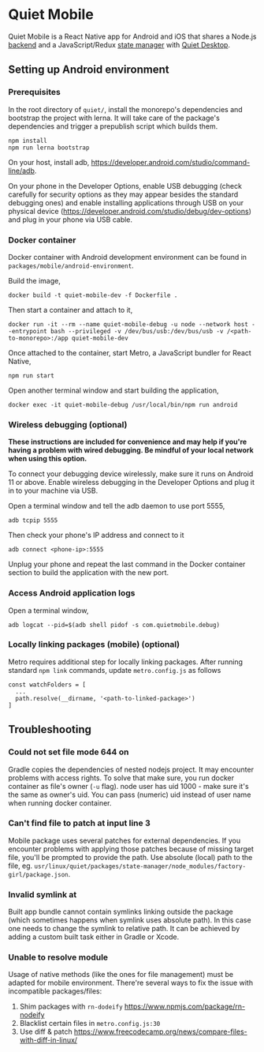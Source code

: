 # Quiet Mobile

Quiet Mobile is a React Native app for Android and iOS that shares a Node.js [backend](https://github.com/TryQuiet/monorepo/tree/master/packages/backend) and a JavaScript/Redux [state manager](https://github.com/TryQuiet/monorepo/tree/master/packages/state-manager) with [Quiet Desktop](https://github.com/TryQuiet/monorepo/tree/master/packages/desktop).

## Setting up Android environment

### Prerequisites

In the root directory of `quiet/`, install the monorepo's dependencies and bootstrap the project with lerna. It will take care of the package's dependencies and trigger a prepublish script which builds them.

```
npm install
npm run lerna bootstrap
```

On your host, install adb, https://developer.android.com/studio/command-line/adb.

On your phone in the Developer Options, enable USB debugging (check carefully for security options as they may appear besides the standard debugging ones) and enable installing applications through USB on your physical device (https://developer.android.com/studio/debug/dev-options) and plug in your phone via USB cable.

### Docker container

Docker container with Android development environment can be found in `packages/mobile/android-environment`.

Build the image,

```
docker build -t quiet-mobile-dev -f Dockerfile .
```

Then start a container and attach to it,

```
docker run -it --rm --name quiet-mobile-debug -u node --network host --entrypoint bash --privileged -v /dev/bus/usb:/dev/bus/usb -v /<path-to-monorepo>:/app quiet-mobile-dev
```

Once attached to the container, start Metro, a JavaScript bundler for React Native,

```
npm run start
```

Open another terminal window and start building the application,

```
docker exec -it quiet-mobile-debug /usr/local/bin/npm run android
```

### Wireless debugging (optional)

**These instructions are included for convenience and may help if you're having a problem with wired debugging. Be mindful of your local network when using this option.**

To connect your debugging device wirelessly, make sure it runs on Android 11 or above.  Enable wireless debugging in the Developer Options and plug it in to your machine via USB.

Open a terminal window and tell the adb daemon to use port 5555,

```
adb tcpip 5555
```

Then check your phone's IP address and connect to it

```
adb connect <phone-ip>:5555
```

Unplug your phone and repeat the last command in the Docker container section to build the application with the new port.

### Access Android application logs

Open a terminal window,

```
adb logcat --pid=$(adb shell pidof -s com.quietmobile.debug)
```

### Locally linking packages (mobile) (optional)

Metro requires additional step for locally linking packages. After running standard `npm link` commands, update `metro.config.js` as follows

```
const watchFolders = [
  ...
  path.resolve(__dirname, '<path-to-linked-package>')
]
```

## Troubleshooting

### Could not set file mode 644 on

Gradle copies the dependencies of nested nodejs project. It may encounter problems with access rights. To solve that make sure, you run docker container as file's owner (`-u` flag). node user has uid 1000 - make sure it's the same as owner's uid. You can pass (numeric) uid instead of user name when running docker container.

### Can't find file to patch at input line 3

Mobile package uses several patches for external dependencies. If you encounter problems with applying those patches because of missing target file, you'll be prompted to provide the path. Use absolute (local) path to the file, eg. `usr/linux/quiet/packages/state-manager/node_modules/factory-girl/package.json`.

### Invalid symlink at

Built app bundle cannot contain symlinks linking outside the package (which sometimes happens when symlink uses absolute path). In this case one needs to change the symlink to relative path. It can be achieved by adding a custom built task either in Gradle or Xcode. 

### Unable to resolve module

Usage of native methods (like the ones for file management) must be adapted for mobile environment. There're several ways to fix the issue with incompatible packages/files:
1. Shim packages with `rn-dodeify` https://www.npmjs.com/package/rn-nodeify
2. Blacklist certain files in `metro.config.js:30`
3. Use diff & patch https://www.freecodecamp.org/news/compare-files-with-diff-in-linux/

